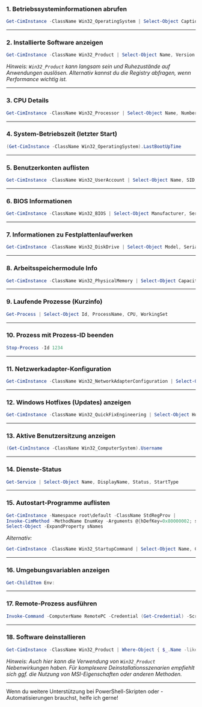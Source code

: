 



### 1. Betriebssysteminformationen abrufen

```powershell
Get-CimInstance -ClassName Win32_OperatingSystem | Select-Object Caption, Version, BuildNumber, Status
```


***

### 2. Installierte Software anzeigen

```powershell
Get-CimInstance -ClassName Win32_Product | Select-Object Name, Version
```

*Hinweis: `Win32_Product` kann langsam sein und Ruhezustände auf Anwendungen auslösen. Alternativ kannst du die Registry abfragen, wenn Performance wichtig ist.*

***

### 3. CPU Details

```powershell
Get-CimInstance -ClassName Win32_Processor | Select-Object Name, NumberOfCores, NumberOfLogicalProcessors
```


***

### 4. System-Betriebszeit (letzter Start)

```powershell
(Get-CimInstance -ClassName Win32_OperatingSystem).LastBootUpTime
```


***

### 5. Benutzerkonten auflisten

```powershell
Get-CimInstance -ClassName Win32_UserAccount | Select-Object Name, SID, Status
```


***

### 6. BIOS Informationen

```powershell
Get-CimInstance -ClassName Win32_BIOS | Select-Object Manufacturer, SerialNumber, Version
```


***

### 7. Informationen zu Festplattenlaufwerken

```powershell
Get-CimInstance -ClassName Win32_DiskDrive | Select-Object Model, SerialNumber, Size, MediaType
```


***

### 8. Arbeitsspeichermodule Info

```powershell
Get-CimInstance -ClassName Win32_PhysicalMemory | Select-Object Capacity, SerialNumber, Speed
```


***

### 9. Laufende Prozesse (Kurzinfo)

```powershell
Get-Process | Select-Object Id, ProcessName, CPU, WorkingSet
```


***

### 10. Prozess mit Prozess-ID beenden

```powershell
Stop-Process -Id 1234
```


***

### 11. Netzwerkadapter-Konfiguration

```powershell
Get-CimInstance -ClassName Win32_NetworkAdapterConfiguration | Select-Object Description, MACAddress, IPAddress
```


***

### 12. Windows Hotfixes (Updates) anzeigen

```powershell
Get-CimInstance -ClassName Win32_QuickFixEngineering | Select-Object HotFixID, Description, InstalledOn
```


***

### 13. Aktive Benutzersitzung anzeigen

```powershell
(Get-CimInstance -ClassName Win32_ComputerSystem).Username
```


***

### 14. Dienste-Status

```powershell
Get-Service | Select-Object Name, DisplayName, Status, StartType
```


***

### 15. Autostart-Programme auflisten

```powershell
Get-CimInstance -Namespace root\default -ClassName StdRegProv |
Invoke-CimMethod -MethodName EnumKey -Arguments @{hDefKey=0x80000002; sSubKeyName='Software\Microsoft\Windows\CurrentVersion\Run'} |
Select-Object -ExpandProperty sNames
```

*Alternativ:*

```powershell
Get-CimInstance -ClassName Win32_StartupCommand | Select-Object Name, Command, Location
```


***

### 16. Umgebungsvariablen anzeigen

```powershell
Get-ChildItem Env:
```


***

### 17. Remote-Prozess ausführen

```powershell
Invoke-Command -ComputerName RemotePC -Credential (Get-Credential) -ScriptBlock { Start-Process "notepad.exe" }
```


***

### 18. Software deinstallieren

```powershell
Get-CimInstance -ClassName Win32_Product | Where-Object { $_.Name -like '*SoftwareName*' } | ForEach-Object { $_.Uninstall() }
```

*Hinweis: Auch hier kann die Verwendung von `Win32_Product` Nebenwirkungen haben. Für komplexere Deinstallationsszenarien empfiehlt sich ggf. die Nutzung von MSI-Eigenschaften oder anderen Methoden.*

***

Wenn du weitere Unterstützung bei PowerShell-Skripten oder -Automatisierungen brauchst, helfe ich gerne!

